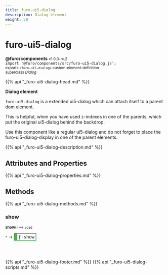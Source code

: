```yaml
---
title: furo-ui5-dialog
description: Dialog element
weight: 50
---
```


# furo-ui5-dialog
**@furo/components** <small>v1.0.0-rc.2</small>
<br>`import '@furo/components/src/furo-ui5-dialog.js';`<small>
<br>exports `<furo-ui5-dialog>` custom-element-definition
<br>superclass *Dialog*</small>

{{% api "_furo-ui5-dialog-head.md" %}}

**Dialog element**

`furo-ui5-dialog` is a extended ui5-dialog which can attach itself to a parent dom element.

This is helpful, when you have used z-indexes in one of the parents, which put the original ui5-dialog behind the backdrop.

Use this component like a regular ui5-dialog and do not forget to place the furo-ui5-dialog-display in one of the parent elements.

{{% api "_furo-ui5-dialog-description.md" %}}


## Attributes and Properties
{{% api "_furo-ui5-dialog-properties.md" %}}




## Methods
{{% api "_furo-ui5-dialog-methods.md" %}}


### **show**
<small>**show**() ⟹ `void`</small>

<small>`*`</small> →
<span  style="border-width:2px 2px 2px 10px; border-style: solid;border-color:  rgb(76, 175, 80);font-family:monospace; padding:2px 4px;">ƒ-show</span>



<br><br>




{{% api "_furo-ui5-dialog-footer.md" %}}
{{% api "_furo-ui5-dialog-scripts.md" %}}
